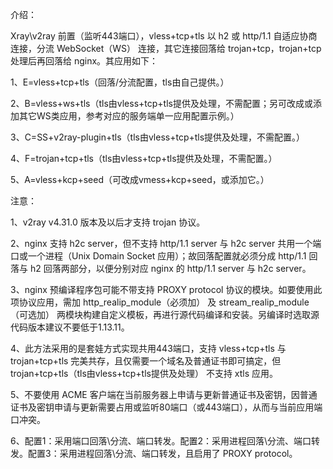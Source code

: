 介绍：

Xray\v2ray 前置（监听443端口），vless+tcp+tls 以 h2 或 http/1.1 自适应协商连接，分流 WebSocket（WS） 连接，其它连接回落给 trojan+tcp，trojan+tcp 处理后再回落给 nginx。其应用如下：

1、E=vless+tcp+tls（回落/分流配置，tls由自己提供。）

2、B=vless+ws+tls（tls由vless+tcp+tls提供及处理，不需配置；另可改成或添加其它WS类应用，参考对应的服务端单一应用配置示例。）

3、C=SS+v2ray-plugin+tls（tls由vless+tcp+tls提供及处理，不需配置。）

4、F=trojan+tcp+tls（tls由vless+tcp+tls提供及处理，不需配置。）

5、A=vless+kcp+seed（可改成vmess+kcp+seed，或添加它。）

注意：

1、v2ray v4.31.0 版本及以后才支持 trojan 协议。

2、nginx 支持 h2c server，但不支持 http/1.1 server 与 h2c server 共用一个端口或一个进程（Unix Domain Socket 应用）；故回落配置就必须分成 http/1.1 回落与 h2 回落两部分，以便分别对应 nginx 的 http/1.1 server 与 h2c server。

3、nginx 预编译程序包可能不带支持 PROXY protocol 协议的模块。如要使用此项协议应用，需加 http_realip_module（必须加） 及 stream_realip_module（可选加） 两模块构建自定义模板，再进行源代码编译和安装。另编译时选取源代码版本建议不要低于1.13.11。

4、此方法采用的是套娃方式实现共用443端口，支持 vless+tcp+tls 与 trojan+tcp+tls 完美共存，且仅需要一个域名及普通证书即可搞定，但 trojan+tcp+tls（tls由vless+tcp+tls提供及处理） 不支持 xtls 应用。

5、不要使用 ACME 客户端在当前服务器上申请与更新普通证书及密钥，因普通证书及密钥申请与更新需要占用或监听80端口（或443端口），从而与当前应用端口冲突。

6、配置1：采用端口回落\分流、端口转发。配置2：采用进程回落\分流、端口转发。配置3：采用进程回落\分流、端口转发，且启用了 PROXY protocol。

